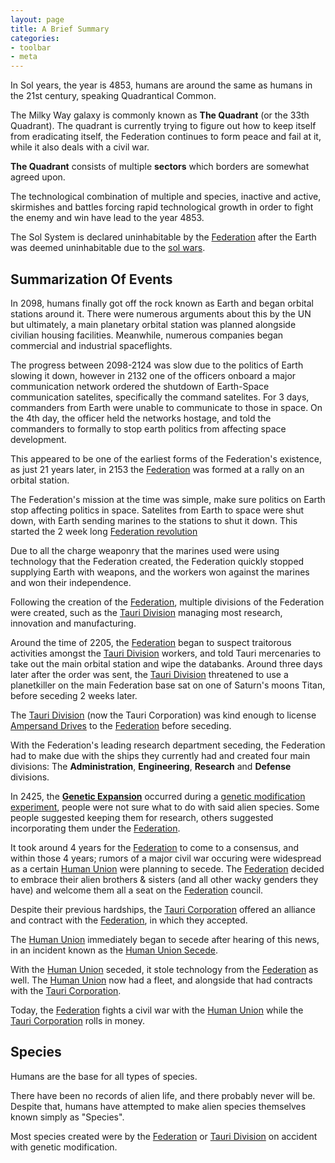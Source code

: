 ```yaml
---
layout: page
title: A Brief Summary
categories:
- toolbar
- meta
---
```


In Sol years, the year is 4853, humans are around the same as humans in the 21st century, speaking Quadrantical Common.

The Milky Way galaxy is commonly known as **The Quadrant** (or the 33th Quadrant). The quadrant is currently trying to figure out how to keep itself from eradicating itself, the Federation continues to form peace and fail at it, while it also deals with a civil war.

**The Quadrant** consists of multiple **sectors** which borders are somewhat agreed upon.

The technological combination of multiple and species, inactive and active, skirmishes and battles forcing rapid technological growth in order to fight the enemy and win have lead to the year 4853.

The Sol System is declared uninhabitable by the [Federation](/articles/factions/governments/federation) after the Earth was deemed uninhabitable due to the [sol wars](events/wars/sol_wars).

## Summarization Of Events

In 2098, humans finally got off the rock known as Earth and began orbital stations around it. There were numerous arguments about this by the UN but ultimately, a main planetary orbital station was planned alongside civilian housing facilities. Meanwhile, numerous companies began commercial and industrial spaceflights.

The progress between 2098-2124 was slow due to the politics of Earth slowing it down, however in 2132 one of the officers onboard a major communication network ordered the shutdown of Earth-Space communication satelites, specifically the command satelites. For 3 days, commanders from Earth were unable to communicate to those in space. On the 4th day, the officer held the networks hostage, and told the commanders to formally to stop earth politics from affecting space development. <!-- ironic -->

This appeared to be one of the earliest forms of the Federation's existence, as just 21 years later, in 2153 the [Federation](/articles/factions/governments/federation) was formed at a rally on an orbital station.

The Federation's mission at the time was simple, make sure politics on Earth stop affecting politics in space. Satelites from Earth to space were shut down, with Earth sending marines to the stations to shut it down. This started the 2 week long [Federation revolution](/articles/events/federation_revolution.md)

Due to all the charge weaponry that the marines used were using technology that the Federation created, the Federation quickly stopped supplying Earth with weapons, and the workers won against the marines and won their independence.

Following the creation of the [Federation](/articles/factions/governments/federation), multiple divisions of the Federation were created, such as the [Tauri Division](/articles/factions/companies/tauri) managing most research, innovation and manufacturing.

Around the time of 2205, the [Federation](/articles/factions/governments/federation) began to suspect traitorous activities amongst the [Tauri Division](/articles/factions/companies/tauri) workers, and told Tauri mercenaries to take out the main orbital station and wipe the databanks. Around three days later after the order was sent, the [Tauri Division](/articles/factions/companies/tauri) threatened to use a planetkiller on the main Federation base sat on one of Saturn's moons Titan, before seceding 2 weeks later.

The [Tauri Division](/articles/factions/companies/tauri) (now the Tauri Corporation) was kind enough to license [Ampersand Drives](technology/ampersand_drives) to the [Federation](/articles/factions/governments/federation) before seceding.

With the Federation's leading research department seceding, the Federation had to make due with the ships they currently had and created four main divisions: The **Administration**, **Engineering**, **Research** and **Defense** divisions.

In 2425, the [**Genetic Expansion**](events/genetic_expansion) occurred during a [genetic modification experiment](technology/genetic_modification), people were not sure what to do with said alien species. Some people suggested keeping them for research, others suggested incorporating them under the [Federation](/articles/factions/governments/federation).

It took around 4 years for the [Federation](/articles/factions/governments/federation) to come to a consensus, and within those 4 years; rumors of a major civil war occuring were widespread as a certain [Human Union](/articles/faction/organization/human_union) were planning to secede. The [Federation](/articles/factions/governments/federation) decided to embrace their alien brothers & sisters (and all other wacky genders they have) and welcome them all a seat on the [Federation](/articles/factions/governments/federation) council.

Despite their previous hardships, the [Tauri Corporation](/articles/factions/companies/tauri) offered an alliance and contract with the [Federation](/articles/factions/governments/federation), in which they accepted.

The [Human Union](/articles/faction/organization/human_union) immediately began to secede after hearing of this news, in an incident known as the [Human Union Secede](events/human_union_secede).

With the [Human Union](/articles/faction/organization/human_union) seceded, it stole technology from the [Federation](/articles/factions/governments/federation) as well. The [Human Union](/articles/faction/organization/human_union) now had a fleet, and alongside that had contracts with the [Tauri Corporation](/articles/factions/companies/tauri).

Today, the [Federation](/articles/factions/governments/federation) fights a civil war with the [Human Union](/articles/faction/organization/human_union) while the [Tauri Corporation](/articles/factions/companies/tauri) rolls in money.

## Species

Humans are the base for all types of species.

There have been no records of alien life, and there probably never will be. Despite that, humans have attempted to make alien species themselves known simply as "Species".

Most species created were by the [Federation](/articles/factions/governments/federation) or [Tauri Division](/articles/factions/companies/tauri) on accident with genetic modification.
